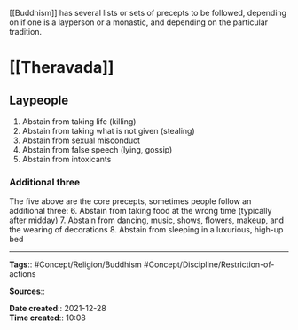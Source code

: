 [[Buddhism]] has several lists or sets of precepts to be followed, depending on if one is a layperson or a monastic, and depending on the particular tradition.

# [[Theravada]]
## Laypeople
1. Abstain from taking life (killing)
2. Abstain from taking what is not given (stealing)
3. Abstain from sexual misconduct 
4. Abstain from false speech (lying, gossip)
5. Abstain from intoxicants

### Additional three
The five above are the core precepts, sometimes people follow an additional three:
6. Abstain from taking food at the wrong time (typically after midday)
7. Abstain from dancing, music, shows, flowers, makeup, and the wearing of decorations
8. Abstain from sleeping in a luxurious, high-up bed




---
**Tags**:: #Concept/Religion/Buddhism #Concept/Discipline/Restriction-of-actions

**Sources**::

**Date created**:: 2021-12-28  
**Time created**:: 10:08